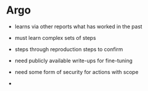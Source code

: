 # Argo
- learns via other reports what has worked in the past
- must learn complex sets of steps
- steps through reproduction steps to confirm


- need publicly available write-ups for fine-tuning
- need some form of security for actions with scope
- 